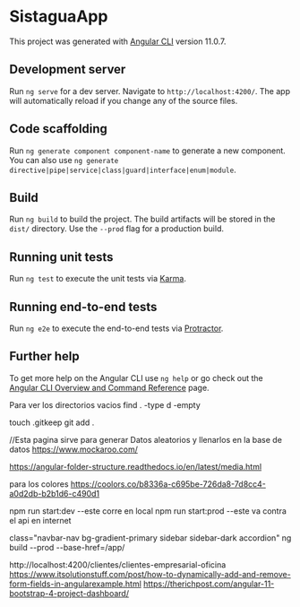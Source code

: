 # SistaguaApp

This project was generated with [Angular CLI](https://github.com/angular/angular-cli) version 11.0.7.

## Development server

Run `ng serve` for a dev server. Navigate to `http://localhost:4200/`. The app will automatically reload if you change any of the source files.

## Code scaffolding

Run `ng generate component component-name` to generate a new component. You can also use `ng generate directive|pipe|service|class|guard|interface|enum|module`.

## Build

Run `ng build` to build the project. The build artifacts will be stored in the `dist/` directory. Use the `--prod` flag for a production build.

## Running unit tests

Run `ng test` to execute the unit tests via [Karma](https://karma-runner.github.io).

## Running end-to-end tests

Run `ng e2e` to execute the end-to-end tests via [Protractor](http://www.protractortest.org/).

## Further help

To get more help on the Angular CLI use `ng help` or go check out the [Angular CLI Overview and Command Reference](https://angular.io/cli) page.


<!-- 
    Objetivo:
        Crear múltiples cursores para editar 
    
    Tips:
        ⇧ ⌥ ↑ / ↓
        Ctrl+ Shift + Alt+ ↑ / ↓
        Alt + CLICK del mouse
        Alt+ ↑ / ↓
       
-->
<!-- 
    Objetivo:
        Clonar línea

    Tips:
        * Puede cambiar, revisar los shortcuts

        ⇧ ⌥ D
        Shift + Alt + Down

    Pro: (Revisar shortcuts)
        Copy line down
        ⌘ K ⌘ S
        Ctrl + K Ctrl + S
-->

Para ver los directorios vacios
find . -type d -empty


touch .gitkeep
git add .

//Esta pagina sirve para generar Datos aleatorios y llenarlos en la base de datos
https://www.mockaroo.com/

https://angular-folder-structure.readthedocs.io/en/latest/media.html

para los colores
https://coolors.co/b8336a-c695be-726da8-7d8cc4-a0d2db-b2b1d6-c490d1


npm run start:dev --este corre en local
npm run start:prod --este va contra el api en internet


  class="navbar-nav bg-gradient-primary sidebar sidebar-dark accordion"
ng build --prod --base-href=/app/


http://localhost:4200/clientes/clientes-empresarial-oficina
https://www.itsolutionstuff.com/post/how-to-dynamically-add-and-remove-form-fields-in-angularexample.html
https://therichpost.com/angular-11-bootstrap-4-project-dashboard/
